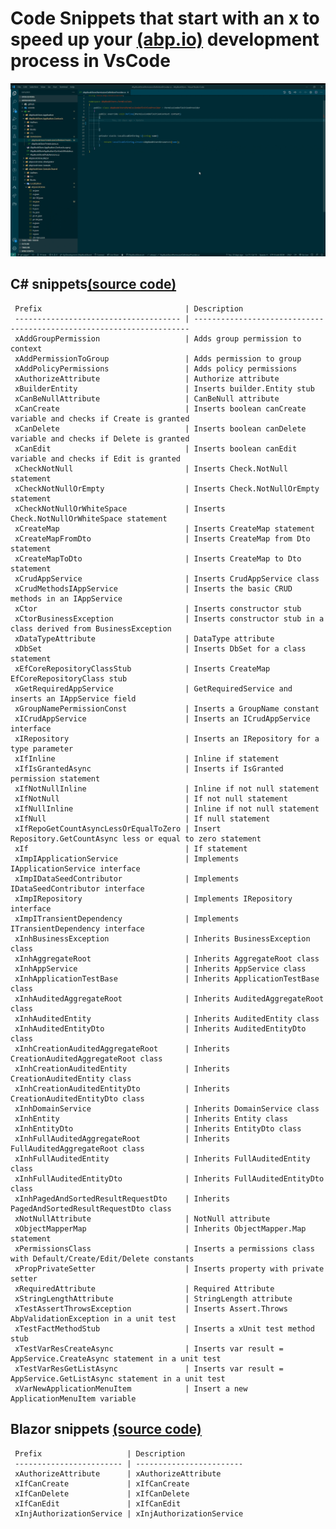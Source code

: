 # Code Snippets that start with an x to speed up your [(abp.io)](https://abp.io/) development process in VsCode

![ABPx in Action!](images/abpx_in_action.gif "ABPx - Code snippets that start with an 'x' - in Action!")

## C# snippets[(source code)](https://github.com/bartvanhoey/ABPx/blob/master/snippets/csharp.json)

     Prefix                                | Description                                                          
     ------------------------------------- | --------------------------------------------------------------------- 
     xAddGroupPermission                   | Adds group permission to context                                     
     xAddPermissionToGroup                 | Adds permission to group                                             
     xAddPolicyPermissions                 | Adds policy permissions                                              
     xAuthorizeAttribute                   | Authorize attribute                                                  
     xBuilderEntity                        | Inserts builder.Entity stub                                          
     xCanBeNullAttribute                   | CanBeNull attribute                                                  
     xCanCreate                            | Inserts boolean canCreate variable and checks if Create is granted   
     xCanDelete                            | Inserts boolean canDelete variable and checks if Delete is granted   
     xCanEdit                              | Inserts boolean canEdit variable and checks if Edit is granted       
     xCheckNotNull                         | Inserts Check.NotNull statement                                      
     xCheckNotNullOrEmpty                  | Inserts Check.NotNullOrEmpty statement                               
     xCheckNotNullOrWhiteSpace             | Inserts Check.NotNullOrWhiteSpace statement                          
     xCreateMap                            | Inserts CreateMap statement                                          
     xCreateMapFromDto                     | Inserts CreateMap from Dto statement                                 
     xCreateMapToDto                       | Inserts CreateMap to Dto statement                                   
     xCrudAppService                       | Inserts CrudAppService class                                         
     xCrudMethodsIAppService               | Inserts the basic CRUD methods in an IAppService                     
     xCtor                                 | Inserts constructor stub                                             
     xCtorBusinessException                | Inserts constructor stub in a class derived from BusinessException   
     xDataTypeAttribute                    | DataType attribute                                                   
     xDbSet                                | Inserts DbSet for a class statement                                  
     xEfCoreRepositoryClassStub            | Inserts CreateMap EfCoreRepositoryClass stub                         
     xGetRequiredAppService                | GetRequiredService and inserts an IAppService field                  
     xGroupNamePermissionConst             | Inserts a GroupName constant                                         
     xICrudAppService                      | Inserts an ICrudAppService interface                                 
     xIRepository                          | Inserts an IRepository for a type parameter                          
     xIfInline                             | Inline if statement                                                  
     xIfIsGrantedAsync                     | Inserts if IsGranted permission statement                            
     xIfNotNullInline                      | Inline if not null statement                                         
     xIfNotNull                            | If not null statement                                                
     xIfNullInline                         | Inline if not null statement                                         
     xIfNull                               | If null statement                                                    
     xIfRepoGetCountAsyncLessOrEqualToZero | Insert Repository.GetCountAsync less or equal to zero statement      
     xIf                                   | If statement                                                         
     xImpIApplicationService               | Implements IApplicationService interface                             
     xImpIDataSeedContributor              | Implements IDataSeedContributor interface                            
     xImpIRepository                       | Implements IRepository interface                                     
     xImpITransientDependency              | Implements ITransientDependency interface                            
     xInhBusinessException                 | Inherits BusinessException class                                     
     xInhAggregateRoot                     | Inherits AggregateRoot class                                         
     xInhAppService                        | Inherits AppService class                                            
     xInhApplicationTestBase               | Inherits ApplicationTestBase class                                   
     xInhAuditedAggregateRoot              | Inherits AuditedAggregateRoot class                                  
     xInhAuditedEntity                     | Inherits AuditedEntity class                                         
     xInhAuditedEntityDto                  | Inherits AuditedEntityDto class                                      
     xInhCreationAuditedAggregateRoot      | Inherits CreationAuditedAggregateRoot class                          
     xInhCreationAuditedEntity             | Inherits CreationAuditedEntity class                                 
     xInhCreationAuditedEntityDto          | Inherits CreationAuditedEntityDto class                              
     xInhDomainService                     | Inherits DomainService class                                         
     xInhEntity                            | Inherits Entity class                                                
     xInhEntityDto                         | Inherits EntityDto class                                             
     xInhFullAuditedAggregateRoot          | Inherits FullAuditedAggregateRoot class                              
     xInhFullAuditedEntity                 | Inherits FullAuditedEntity class                                     
     xInhFullAuditedEntityDto              | Inherits FullAuditedEntityDto class                                  
     xInhPagedAndSortedResultRequestDto    | Inherits PagedAndSortedResultRequestDto class                        
     xNotNullAttribute                     | NotNull attribute                                                    
     xObjectMapperMap                      | Inherits ObjectMapper.Map statement                                  
     xPermissionsClass                     | Inserts a permissions class with Default/Create/Edit/Delete constants
     xPropPrivateSetter                    | Inserts property with private setter                                 
     xRequiredAttribute                    | Required Attribute                                                   
     xStringLengthAttribute                | StringLength attribute                                               
     xTestAssertThrowsException            | Inserts Assert.Throws AbpValidationException in a unit test          
     xTestFactMethodStub                   | Inserts a xUnit test method stub                                     
     xTestVarResCreateAsync                | Inserts var result = AppService.CreateAsync statement in a unit test 
     xTestVarResGetListAsync               | Inserts var result = AppService.GetListAsync statement in a unit test
     xVarNewApplicationMenuItem            | Insert a new ApplicationMenuItem variable                            

## Blazor snippets [(source code)](https://github.com/bartvanhoey/ABPx/blob/master/snippets/razor.json)

     Prefix                   | Description             
     ------------------------ | ------------------------ 
     xAuthorizeAttribute      | xAuthorizeAttribute     
     xIfCanCreate             | xIfCanCreate            
     xIfCanDelete             | xIfCanDelete            
     xIfCanEdit               | xIfCanEdit              
     xInjAuthorizationService | xInjAuthorizationService


